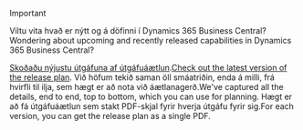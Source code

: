 > [!IMPORTANT]
>
> <span data-ttu-id="8efaf-101">Viltu vita hvað er nýtt og á döfinni í Dynamics 365 Business Central?</span><span class="sxs-lookup"><span data-stu-id="8efaf-101">Wondering about upcoming and recently released capabilities in Dynamics 365 Business Central?</span></span>
>
> <span data-ttu-id="8efaf-102">[Skoðaðu nýjustu útgáfuna af útgáfuáætlun](/dynamics365/release-plans/index).</span><span class="sxs-lookup"><span data-stu-id="8efaf-102">[Check out the latest version of the release plan](/dynamics365/release-plans/index).</span></span> <span data-ttu-id="8efaf-103">Við höfum tekið saman öll smáatriðin, enda á milli, frá hvirfli til ilja, sem hægt er að nota við áætlanagerð.</span><span class="sxs-lookup"><span data-stu-id="8efaf-103">We've captured all the details, end to end, top to bottom, which you can use for planning.</span></span> <span data-ttu-id="8efaf-104">Hægt er að fá útgáfuáætlun sem stakt PDF-skjal fyrir hverja útgáfu fyrir sig.</span><span class="sxs-lookup"><span data-stu-id="8efaf-104">For each version, you can get the release plan as a single PDF.</span></span>  
